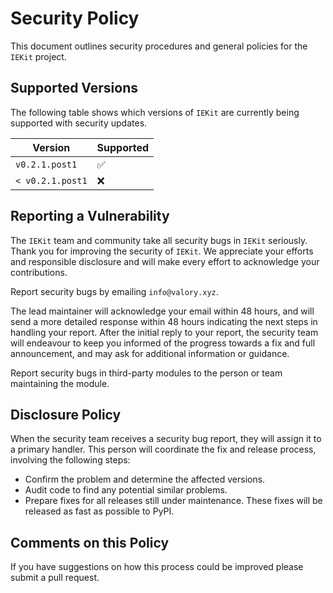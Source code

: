 # Security Policy

This document outlines security procedures and general policies for the `IEKit` project.

## Supported Versions

The following table shows which versions of `IEKit` are currently being supported with security updates.

| Version     | Supported          |
| ----------- | ------------------ |
| `v0.2.1.post1`    | :white_check_mark: |
| `< v0.2.1.post1`  | :x:                |

## Reporting a Vulnerability

The `IEKit` team and community take all security bugs in `IEKit` seriously. Thank you for improving the security of `IEKit`. We appreciate your efforts and responsible disclosure and will make every effort to acknowledge your contributions.

Report security bugs by emailing `info@valory.xyz`.

The lead maintainer will acknowledge your email within 48 hours, and will send a more detailed response within 48 hours indicating the next steps in handling your report. After the initial reply to your report, the security team will endeavour to keep you informed of the progress towards a fix and full announcement, and may ask for additional information or guidance.

Report security bugs in third-party modules to the person or team maintaining the module.

## Disclosure Policy

When the security team receives a security bug report, they will assign it to a primary handler. This person will coordinate the fix and release process, involving the following steps:

- Confirm the problem and determine the affected versions.
- Audit code to find any potential similar problems.
- Prepare fixes for all releases still under maintenance. These fixes will be released as fast as possible to PyPI.

## Comments on this Policy

If you have suggestions on how this process could be improved please submit a pull request.

